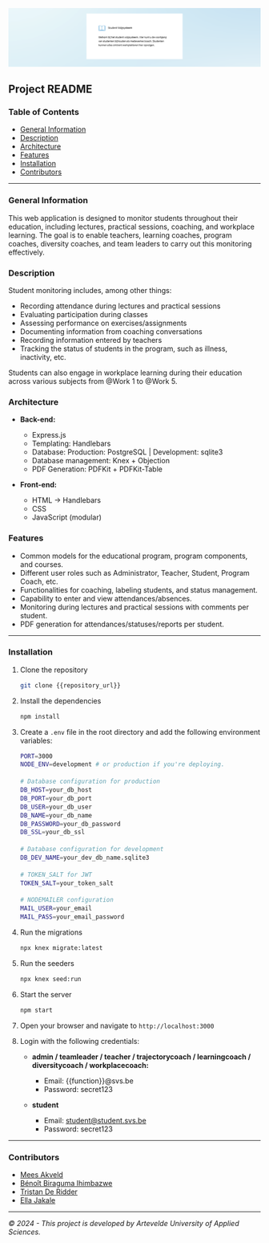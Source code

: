 ![Banner](/.github/banner.png)

## Project README

### Table of Contents
- [General Information](#general-information)
- [Description](#description)
- [Architecture](#architecture)
- [Features](#features)
- [Installation](#installation)
- [Contributors](#contributors)

---

### General Information
This web application is designed to monitor students throughout their education, including lectures, practical sessions, coaching, and workplace learning. The goal is to enable teachers, learning coaches, program coaches, diversity coaches, and team leaders to carry out this monitoring effectively.

### Description
Student monitoring includes, among other things:
- Recording attendance during lectures and practical sessions
- Evaluating participation during classes
- Assessing performance on exercises/assignments
- Documenting information from coaching conversations
- Recording information entered by teachers
- Tracking the status of students in the program, such as illness, inactivity, etc.

Students can also engage in workplace learning during their education across various subjects from @Work 1 to @Work 5.

### Architecture
- **Back-end:**
  - Express.js
  - Templating: Handlebars
  - Database: Production: PostgreSQL | Development: sqlite3
  - Database management: Knex + Objection
  - PDF Generation: PDFKit + PDFKit-Table

- **Front-end:**
  - HTML → Handlebars
  - CSS
  - JavaScript (modular)

### Features
- Common models for the educational program, program components, and courses.
- Different user roles such as Administrator, Teacher, Student, Program Coach, etc.
- Functionalities for coaching, labeling students, and status management.
- Capability to enter and view attendances/absences.
- Monitoring during lectures and practical sessions with comments per student.
- PDF generation for attendances/statuses/reports per student.

---

### Installation

1. Clone the repository
    ```bash
    git clone {{repository_url}}
    ```

2. Install the dependencies
    ```bash
    npm install
    ```

3. Create a `.env` file in the root directory and add the following environment variables:
    ```bash
    PORT=3000
    NODE_ENV=development # or production if you're deploying.
    
    # Database configuration for production
    DB_HOST=your_db_host
    DB_PORT=your_db_port
    DB_USER=your_db_user
    DB_NAME=your_db_name
    DB_PASSWORD=your_db_password
    DB_SSL=your_db_ssl

    # Database configuration for development
    DB_DEV_NAME=your_dev_db_name.sqlite3

    # TOKEN_SALT for JWT
    TOKEN_SALT=your_token_salt

    # NODEMAILER configuration
    MAIL_USER=your_email
    MAIL_PASS=your_email_password

    ```

4. Run the migrations
    ```bash
    npx knex migrate:latest
    ```

5. Run the seeders
    ```bash
    npx knex seed:run
    ```

6. Start the server
    ```bash
    npm start
    ```

7. Open your browser and navigate to `http://localhost:3000`

8. Login with the following credentials:
    - **admin / teamleader / teacher / trajectorycoach / learningcoach / diversitycoach / workplacecoach:** 
        - Email: {{function}}@svs.be
        - Password: secret123

    - **student**
        - Email: student@student.svs.be
        - Password: secret123


---

### Contributors

- [Mees Akveld](https://github.com/pgm-meesakveld)
- [Bénoît Biraguma Ihimbazwe](https://github.com/pgm-benobira)
- [Tristan De Ridder](https://github.com/pgm-tristanderidder)
- [Ella Jakale](https://github.com/pgm-ella)

---


*© 2024 - This project is developed by Artevelde University of Applied Sciences.*